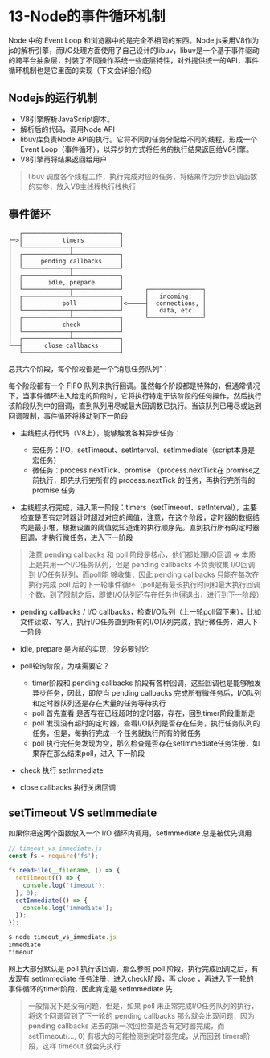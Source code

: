 # 13-Node的事件循环机制
Node 中的 Event Loop 和浏览器中的是完全不相同的东西。Node.js采用V8作为js的解析引擎，而I/O处理方面使用了自己设计的libuv，libuv是一个基于事件驱动的跨平台抽象层，封装了不同操作系统一些底层特性，对外提供统一的API，事件循环机制也是它里面的实现（下文会详细介绍）


## Nodejs的运行机制
- V8引擎解析JavaScript脚本。
- 解析后的代码，调用Node API
- libuv库负责Node API的执行。它将不同的任务分配给不同的线程，形成一个Event Loop（事件循环），以异步的方式将任务的执行结果返回给V8引擎。
- V8引擎再将结果返回给用户

> libuv 调度各个线程工作，执行完成对应的任务，将结果作为异步回调函数的实参，放入V8主线程执行栈执行


## 事件循环
```
   ┌───────────────────────────┐
┌─>│           timers          │
│  └─────────────┬─────────────┘
│  ┌─────────────┴─────────────┐
│  │     pending callbacks     │
│  └─────────────┬─────────────┘
│  ┌─────────────┴─────────────┐
│  │       idle, prepare       │
│  └─────────────┬─────────────┘      ┌───────────────┐
│  ┌─────────────┴─────────────┐      │   incoming:   │
│  │           poll            │<─────┤  connections, │
│  └─────────────┬─────────────┘      │   data, etc.  │
│  ┌─────────────┴─────────────┐      └───────────────┘
│  │           check           │
│  └─────────────┬─────────────┘
│  ┌─────────────┴─────────────┐
└──┤      close callbacks      │
   └───────────────────────────┘
```
总共六个阶段，每个阶段都是一个“消息任务队列”：

每个阶段都有一个 FIFO 队列来执行回调。虽然每个阶段都是特殊的，但通常情况下，当事件循环进入给定的阶段时，它将执行特定于该阶段的任何操作，然后执行该阶段队列中的回调，直到队列用尽或最大回调数已执行。当该队列已用尽或达到回调限制，事件循环将移动到下一阶段



- 主线程执行代码（V8上），能够触发各种异步任务： 
  - 宏任务：I/O，setTimeout、setInterval、setImmediate（script本身是宏任务）
  - 微任务：process.nextTick、promise （process.nextTick在 promise之前执行，即先执行完所有的 process.nextTick 的任务，再执行完所有的 promise 任务

- 主线程执行完成，进入第一阶段：timers（setTimeout、setInterval），主要检查是否有定时器计时超过对应的阈值，注意，在这个阶段，定时器的数据结构是最小堆，根据设置的阈值就知道谁的执行顺序先。直到执行所有的定时器回调，才执行微任务，进入下一阶段

> 注意 pending callbacks 和 poll 阶段是核心，他们都处理I/O回调 => 本质上是共用一个I/O任务队列，但是 pending callbacks 不负责收集 I/O回调 到 I/O任务队列，而poll能 够收集，因此 pending callbacks 只能在每次在执行完成 poll 后的下一轮事件循环（poll是有最长执行时间和最大执行回调个数，到了限制之后，即使I/O队列还存在任务也得退出，进行到下一阶段）

- pending callbacks / I/O callbacks，检查I/O队列（上一轮poll留下来），比如文件读取、写入，执行I/O任务直到所有的I/O队列完成，执行微任务，进入下一阶段

-  idle, prepare 是内部的实现，没必要讨论

- poll轮询阶段，为啥需要它？ 
  - timer阶段和 pending callbacks 阶段有各种回调，这些回调也是能够触发异步任务，因此，即使当 pending callbacks 完成所有微任务后，I/O队列和定时器队列还是存在大量的任务等待执行
  - poll 首先查看 是否存在已经超时的定时器，存在，回到timer阶段重新走
  - poll 发现没有超时的定时器，查看I/O队列是否存在任务，执行任务队列的任务，但是，每执行完成一个任务就执行所有的微任务
  - poll 执行完任务发现为空，那么检查是否存在setImmediate任务注册，如果存在那么结束poll，进入 下一阶段 

- check 执行 setImmediate
- close callbacks  执行关闭回调

## setTimeout VS setImmediate
如果你把这两个函数放入一个 I/O 循环内调用，setImmediate 总是被优先调用
```javascript
// timeout_vs_immediate.js
const fs = require('fs');

fs.readFile(__filename, () => {
  setTimeout(() => {
    console.log('timeout');
  }, 0);
  setImmediate(() => {
    console.log('immediate');
  });
});

$ node timeout_vs_immediate.js
immediate
timeout
```
网上大部分默认是 poll 执行该回调，那么参照 poll 阶段，执行完成回调之后，有发现有 setImmediate 任务注册，进入check阶段，再 close ，再进入下一轮的 事件循环的timer阶段，因此肯定是 setImmediate 先

> 一般情况下是没有问题，但是，如果 poll 未正常完成I/O任务队列的执行，将这个回调留到了下一轮的 pending callbacks 那么就会出现问题，因为 pending callbacks 进去的第一次回检查是否有定时器完成，而 setTimeout(..., 0) 有极大的可能检测到定时器完成，从而回到 timers阶段，这样 timeout 就会先执行
